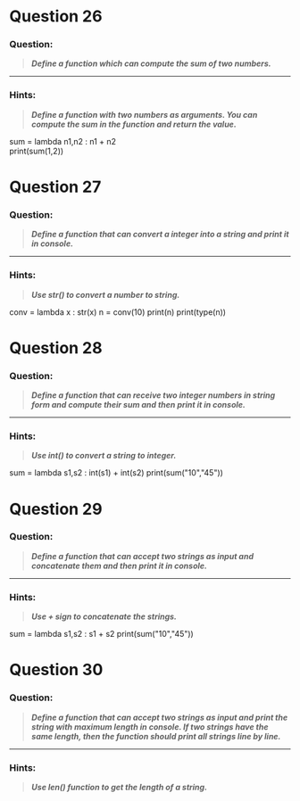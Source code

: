 
# Question 26

### **Question:**

>***Define a function which can compute the sum of two numbers.***

----------------------

### Hints:
>***Define a function with two numbers as arguments. You can compute the sum in the function and return the value.***

sum = lambda n1,n2 : n1 + n2      
print(sum(1,2))


# Question 27

### **Question:**

>***Define a function that can convert a integer into a string and print it in console.***

----------------------
### Hints: 
>***Use str() to convert a number to string.***


conv = lambda x : str(x)
n = conv(10)
print(n)
print(type(n))   


# Question 28

### **Question:**

>***Define a function that can receive two integer numbers in string form and compute their sum and then print it in console.***

----------------------
### Hints: 
>***Use int() to convert a string to integer.***

sum = lambda s1,s2 : int(s1) + int(s2)
print(sum("10","45")) 

# Question 29

### **Question:**

>***Define a function that can accept two strings as input and concatenate them and then print it in console.***

----------------------

### Hints: 
>***Use + sign to concatenate the strings.***


sum = lambda s1,s2 : s1 + s2
print(sum("10","45"))  

# Question 30

### **Question:**

>***Define a function that can accept two strings as input and print the string with maximum length in console. If two strings have the same length, then the function should print all strings line by line.***

----------------------
### Hints: 
>***Use len() function to get the length of a string.***

